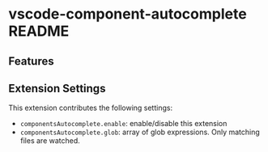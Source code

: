 # vscode-component-autocomplete README


## Features

## Extension Settings

This extension contributes the following settings:

* `componentsAutocomplete.enable`: enable/disable this extension
* `componentsAutocomplete.glob`: array of glob expressions. Only matching files are watched.
